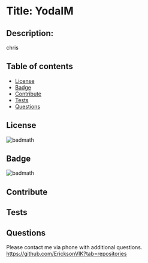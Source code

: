 
  # Title: YodaIM
  ## Description: 
  chris
  ## Table of contents
  - [License](#license)
  - [Badge](#badge)
  - [Contribute](#contribute)
  - [Tests](#test)
  - [Questions](#questions)

  ## License
  ![badmath](https://img.shields.io/github/license/EricksonVIK/YodaIM)

  ## Badge
  ![badmath](https://img.shields.io/badge/language-Javascript-blue)
  ## Contribute
  
  ## Tests

  ## Questions 
  Please contact me via phone with additional questions.
  https://github.com/EricksonVIK?tab=repositories
